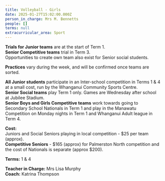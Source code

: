 ```yaml
---
title: Volleyball - Girls
date: 2025-01-27T15:02:00.000Z
person_in_charge: Mrs M. Bennetts
people: []
terms: null
extracurricular_area: Sport
---
```

**Trials for Junior teams** are at the start of Term 1.  
**Senior Competitive teams** trial in Term 3.  
Opportunities to create own team also exist for Senior social students.

**Practices** vary during the week, and will be confirmed once teams are sorted.

**All Junior students** participate in an Inter-school competition in Terms 1 & 4 at a small cost, run by the Whanganui Community Sports Centre.  
**Senior Social teams** play Term 1 only. Games are Wednesday after school at Jubilee Stadium.  
**Senior Boys and Girls Competitive teams** work towards going to Secondary School Nationals in Term 1 and play in the Manawatu Competition on Monday nights in Term 1 and Whanganui Adult league in Term 4.

**Cost:**  
Juniors and Social Seniors playing in local competition - $25 per team (approx).  
**Competitive Seniors** - $165 (approx) for Palmerston North competition and the cost of Nationals is separate (approx $200). 

**Terms:** 1 & 4 

**Teacher in Charge:** Mrs Lisa Murphy  
**Coach:** Katrina Thompson
